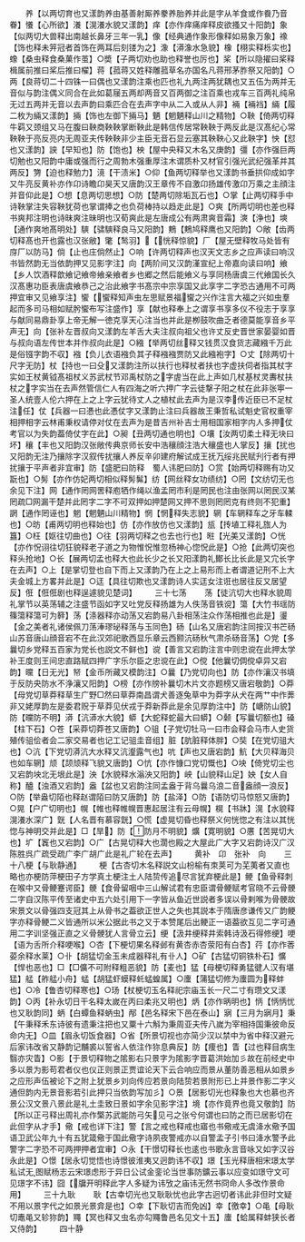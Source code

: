 <!-- { "loadSidebar": true } -->
　　养【以两切育也又漾韵养由基善射厮养豢养胎养并此是字从羊食或作飬乃音眷】懩【心所欲】瀁【滉瀁水貌又漾韵】痒【亦作痒痛痒释皮欲搔又十阳韵】象【似两切大兽释出南越长鼻牙三年一乳】像【经典通作象形像释如易象万象】襐【饰也释未笄冠者首饰在两耳后刻镂为之】潒【漭潒水急貌】橡【栩实释栎实也】蟓【桑虫释食桑菓作茧】○奬【子两切劝也助也释誉也厉也】桨【所以隐擢曰桨释楫属前推曰桨后推曰櫂】蒋【菰蒋又姓释雕菰草名亦国名凡蒋邢茅胙祭又阳韵】○两【良蒋切二十四铢一曰偶也又漾韵注乘也匹也礼九两注两犹耦也又五伍为两并无音似与韵注偶义同合在此如葛屦五两却两音又百两御之注百乘也戎车三百两礼纯帛无过五两并无音以去声韵曰乘匹合在去声字中从二入或从人非】裲【裲裆】緉【履二枚为緉又漾韵】掚【饰也左御下掚马】魉【魍魉释山川之精物】○鞅【倚两切释牛羁又颈组又马在腹曰鞅商鞅鞅掌断鞅此是韩信传居常鞅鞅于两反此是汉髙纪心常鞅鞅于亮反亮内无周亚夫传鞅鞅非少主臣无音石显云塞其鞅鞅心又此鞅字】怏【怼也又漾韵】詇【早知也】防【饱也】柍【屋中央释又木名又庚韵】彊【亦作强巨两切勉也又阳韵中庸或强而行之周勃木强重厚注木谓质朴又材官引强光武纪强革并其两反】勥【迫也释勉力】滰【干渍米】○仰【鱼两切释举也又漾韵书垂拱仰成如字又牛亮反黄补亦作卬诗瞻卬昊天又唐韵汉王章传不自激卬扬雄传激卬万乘之主顔注并音仰此是】○想【息两切思想】○防【楚两切除垢瓦石也】○掌【止两切释手中诗鞅掌注失容鞅犹荷也掌谓捧之也负荷棒持以趋走此是】○爽【所两切明也差也释书爽邦注明也诗昧爽注昧明也汉荀爽此是左唐成公有两肃爽音霜】漺【浄也】塽【通作爽地髙明处】騻【骕騻释良马又阳韵】鷞【鷞鸠释鹰也又阳韵】○敞【齿两切释髙也开也露也汉张敝】氅【鹙羽】【恍释惊貌】厂【屋无壁释牧马处皆有庌厂以防马】倘【止也庄倘然止】○响【许两切释声也汉天文志乡之应声读曰响汉书皆然韵无当依韵押又见影字注】向【两阶间又汉韵漌宣纪上帝嘉向读曰响】飨【乡人饮酒释歆飨记飨帝飨亲飨者乡也郷之然后能飨义与享同杨唐虞三代飨国长久汉髙惠功臣表唐虞飨恭己之治此飨字书髙宗中宗享国又此享字二字恐古通用不可两押宜审又见飨享注】蠁【蠁释知声虫左思赋景福蠁之兴作注言大福之兴如虫羣起而多司马相如赋肹蠁布写注盛作】享【献也释奉上之谓享书享多仪不役志于享享与献同易鼎卦享上帝无解一徳克享天心注当也并此是栁鼓吹曲乏者德莫能享音乡平声无】向【张补左晋叔向又漾韵左羊舌大夫注叔向祖父也许丈反史晋世家晏婴如晋与叔向语左传世本并作叔向此是】○繈【举两切丝释又钱贯汉食货志藏繈千万此是俗镪字韵不収】襁【负儿衣语襁负其子释襁襁贾防又此繈袍字】○丈【除两切十尺字无防】杖【持也一曰殳又漾韵注所以扶行也释杖者扶也字虚扶伺者指其杖字实如王杖黄钺髙祖杖义苏武杖节邓禹杖防之字虗当在此上声如几杖基杖灵夀杖扶杖之字实当在去声然管信仁人有四海之听六押广字云徒撃子阳之杖在此非张寕一圣人统壹人伦六押在上之上字云犹待丈人之植杖此去声为是汉李传近臣已不足杖注任】仗【兵器一曰慿也此慿仗字又漾韵止注曰兵器故王秉哲私试魁史官权重宰相押相字云林甫秉权请停对仗在去声为是昔吉州补吉士用相国家相字内人多押仗考官以为失韵葢倚仗字在此】○昶【丑两切通也明也】○壤【汝两切柔土释无块曰坏】穰【丰也又阳韵汉张敞传典京师长安中浩穰顔注浩大穰盛也人掌反】攘【扰也又阳韵无注乃攘除字汉叙传扰攘人养反辛卯建府解试成王抚万绥兆民赋刋行者有押扰攘于平声者非宜审】防【盛肥曰防释　蜀人讳肥曰防】○赏【始两切释赐有功又翫也】○髣【亦作仿妃两切相似释髣髴】纺【网丝释女功绩纺】○罔【文纺切无也余见下注】网【通作罔网罟释庖牺作绳以渔孟罔市利是罔民也注由张网以罔民汉某罔疏□网漏干楚并此罔字二字不可双押如押楚网又押不思则罔罔克有终则不犯重】誷【通作罔诬也】魍【魍魉山川精物】惘【惘释失志貌】辋【车辋释车之牙车輮也】○昉【甫两切明也释始也】仿【亦作放仿也又漾韵】瓬【抟埴工释礼旊人为簋】○枉【妪往切曲也】○往【羽两切释之也去也行也】暀【光美又漾韵】○恍【亦作怳诩往切狂貌释老子道之为物惟怳惟忽杨神心惚怳此是】○抢【此两切突也释头抢地】○长【展两切孟也释大也此长少之长又阳漾韵礼鄼长比长此是又宂长字在去声】○上【是掌切登也自下而上又漾韵乃在上之上易形而上者谓道记刑不上大夫金城上方畧并此是】○迋【具往切欺也又漾韵诗人实迋女注诳也居往反又居望反】俇【俇俇剧也释逞遽貌见楚词】
　　三十七荡
　　荡【徒沆切大也释水貌周礼掌节以英荡辅之注盛节函如字又吐党反释扬雄为人佚荡音铁谠】簜【大竹书瑶防篠簜释簜可为簳】荡【涤器释亦动荡又宕韵易八卦相荡注众作荡相推也此是】璗【金之美者礼诸侯佩刀荡淎璆珌释荡与玉同色】砀【山名又唐宕韵注同按汉书芒砀山苏音唐山顔音宕不在此汉郊祀歌西显乐章云西颢沆砀秋气肃杀砀音荡】○党【多曩切乡党释五百家为党长也説文不鲜也】谠【善言又宕韵注言中则忠谠在此押太学补王度则王间忠直路赋四押广字乐尔臣之忠谠在此】○傥【他曩切倜傥卓异又宕韵】曭【日无光】帑【金币所藏又模韵注】○曩【乃党切向也】防【亦作瀼汉书填于反防央防水不浄瀼又阳韵】○榜【亦作牓补曩切木片文亦题榜又唐宕敬韵】○莽【母党切草莽释草生广野□然曰草莽南昌谓犬善逐兔草中为莽字从犬在两艹中作莾非又姥厚韵左是委君贶于草莽见伏戎于莽新莽此是余见厚韵注中】防【嵣防山貌】防【曭防不明】漭【沆漭水大貌】蟒【大蛇释蛇最大曰蟒】○颡【写曩切额也】磉【柱下石】○苍【采莽切莽苍又唐韵】○驵【子党切牡马一曰市会释会马市人史货殖传驵侩者会二家交易者也记工记驵圭音组】脏【肮脏释体胖】○奘【在党切驵大也】○沆【下党切漭沆大水释又沆瀣露气也】吭【声也又唐宕韵】魧【大贝释海贝也如车辋】颃【颉颃释飞貌又唐韵】○忼【亦作慷口党切慨也】○坱【倚党切尘也又宕韵坱北无垠此是】泱【水貌释水滃泱又阳韵】岟【山貌释山足】姎【女人自称】醠【浊酒又宕韵】盎【盆也又宕韵注同孟盎于背乌曩乌浪二音盎顔一浪反】○防【举盎切陌也释赵谓陌曰防又唐韵】防【盐泽】○防【语防切马惊怒又唐韵】○晃【户广切明也】幌【帷也释帷幌晋惠起居注有云母幌】榥【书牀】滉【水貌释滉瀁水深广】皝【人名晋有慕容皝】○慌【虚晃切昏也释祭义何恍惚之有注以其恍惚与神明交并此是】□【旱】防【防月不明貌】爌【寛明貌】○懬【苦晃切大也】圹【竁也又宕韵】○广【古晃切释大也濶也殿之大屋此广大字又宕韵诗汉广汉陈胜呉广疏受疏广李广胡广此是礼广轮在去声】
　　黄补　卬　张补　向
　　三十八梗【与耿静通】
　　梗【古杏切木名释説文山枌榆有朿荚可为芜荑者又直也略也亦梗防萍梗田子方学真土梗注土人陆贽传追尽言犹弃梗此是】鲠【鱼骨释刺在喉中又骨鲠蹇谔臣】骾【食骨留咽中三山解试君有忠臣谓骨鲠赋考官晓不云骨骾二字自汉陈平传至诸史中五六处引用下一字皆从鱼近世説者多误以骨剌喉为骨骾故宋景文以骨强四支冠其上从骨书之葢欲正世人之失也其説本于隋唐彦谦传又广韵鲠字亦释骨鲠二义皆通所以米公据此书之又于本赞尾后出鲠正一语葢欲互见二字可通用二字训坚强正直之义骨骾犹人言骨立云】绠【汲井绠释井索韩诗汲石得修绠】哽【语为舌所介释哽喉】○杏【下梗切果名释邺有黄杏赤杏荥阳有白杏】荇【亦作莕荽余释水莱】○卝【胡猛切金玉未成器释礼有卝人】○矿【古猛切铜铁朴石】懭【悍也恶也】□【□儣不可附释粗恶貌】防【麦也】猛【母梗切释勇猛徤人汉有堪猛】艋【舴艋小舟】蜢【胡猛虾蟆释虴蜢蝗属】○螷【蒲猛切修为螷圆为释蚌也】○冷【鲁杏切释寒也】○玚【杖梗切玉名释祀宗庙玉长一尺二寸有瓒文又漾韵】○丙【补永切日干名释太嵗在丙曰柔兆又明也】炳【亦作昞明也】怲【怲怲忧也又耿韵同】蛃【白蟫鱼释蛃虫】邴【邑名释宋下邑在泰山】寎【三月为寎月】秉【午秉释禾东诗彼有遗秉注把也又粟十六斛为秉周亚夫传八嵗为宰相持国秉彼命反命内无】○皿【眉永切饭食器】○省【所景切视也亦简少汉以禁中为省中释汉避元后家讳改省又静韵记黼裘以誓省人依注作狝息典反】防【痩也】眚【过也释目病生翳亦灾眚】○影【于景切释物之隂影右只景字为隂影字晋葛洪始加彡故在前经史中多以景为影苟君者仪也仪正则景正贾谊论天下云合响应而景从董防善恶相从如景乡之应形声伍被论下之附上犹景乡刘向传应若景向陆贽若景附形已上并景作影二字义通但韵内无景音影若引此押只当依韵写加彡】○景【居影切光也释象也大也慕也齐景公汉文景八景此是礼土圭致日景如字余见影字注】境【亦作竟界也竟又敬韵】防【所以正弓释出周礼亦作檠苏武能防弓矢见弓之张兮何谓也曰防之而已居影切在此但字从才手】儆【戒也详下注】警【言之戒也释戒也寤也书儆戒无虞洚水儆予国语卫武公年九十有五犹箴儆于国此儆字诗夙夜警戒亦以自警孟子引书曰洚水警予此警字二字恐不可两押押者宜审】○永【干憬切释长也逺也书歌永言音咏又如字汉谷永此是】○憬【居永切觉悟也诗憬彼淮夷又迥韵讳不収】璟【玉光释唐相宋璟太学私试无图赋杨志云宋璟虑形于异日公试金銮论当世事防鑛云事以应变如璟守文可见璟字不讳】囧【牖开明释此字人多疑为讳攷之庙讳无然书冏命人多改作景命用】
　　三十九耿
　　耿【古幸切光也又耿耿忧也此字古迥切者讳此非但时文疑不用以景字代之如景光景弇是也】○幸【下耿切吉而免凶】幸【徼幸】○黾【母耿切鼃黾又轸狝韵】鼆【冥也释又虫名亦勾鼆鲁邑名见文十五】螷【蛤属释蚌狭长者又侍韵】
　　四十静
